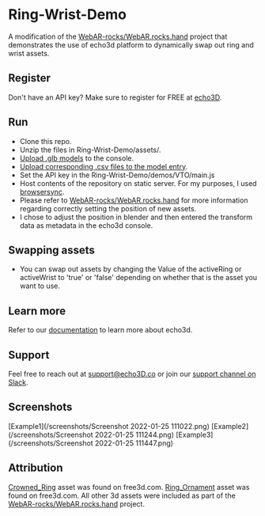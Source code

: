 # Ring-Wrist-Demo
A modification of the [WebAR-rocks/WebAR.rocks.hand](https://github.com/WebAR-rocks/WebAR.rocks.hand) project that demonstrates the use of echo3d platform
to dynamically swap out ring and wrist assets.

## Register
Don't have an API key? Make sure to register for FREE at [echo3D](https://console.echo3D.co/#/auth/register).

## Run
* Clone this repo.
* Unzip the files in Ring-Wrist-Demo/assets/.
* [Upload .glb models](https://docs.echo3D.co/quickstart/add-a-3d-model) to the console.
* [Upload corresponding .csv files to the model entry](https://docs.echo3d.co/web-console/manage-pages/data-page/how-to-add-data#1.-upload-a-metadata-file).
* Set the API key in the Ring-Wrist-Demo/demos/VTO/main.js 
* Host contents of the repository on static server. For my purposes, I used [browsersync](https://browsersync.io/).
* Please refer to [WebAR-rocks/WebAR.rocks.hand](https://github.com/WebAR-rocks/WebAR.rocks.hand#virtual-try-on-and-object-manipulation) for more information 
regarding correctly setting the position of new assets. 
* I chose to adjust the position in blender and then entered the transform data as metadata in the echo3d console.

## Swapping assets
* You can swap out assets by changing the Value of the activeRing or activeWrist to 'true' or 'false' depending on whether that is the asset you want to use.

## Learn more
Refer to our [documentation](https://docs.echo3D.co) to learn more about echo3d.

## Support
Feel free to reach out at [support@echo3D.co](mailto:support@echo3D.co) or join our [support channel on Slack](https://go.echo3D.co/join).

## Screenshots
[Example1](/screenshots/Screenshot 2022-01-25 111022.png)
[Example2](/screenshots/Screenshot 2022-01-25 111244.png)
[Example3](/screenshots/Screenshot 2022-01-25 111447.png)

## Attribution
[Crowned_Ring](https://free3d.com/3d-model/the-crowned-ring-407380.html) asset was found on free3d.com.
[Ring_Ornament](https://free3d.com/3d-model/the-crowned-ring-407380.html) asset was found on free3d.com.
All other 3d assets were included as part of the [WebAR-rocks/WebAR.rocks.hand](https://github.com/WebAR-rocks/WebAR.rocks.hand) project.
